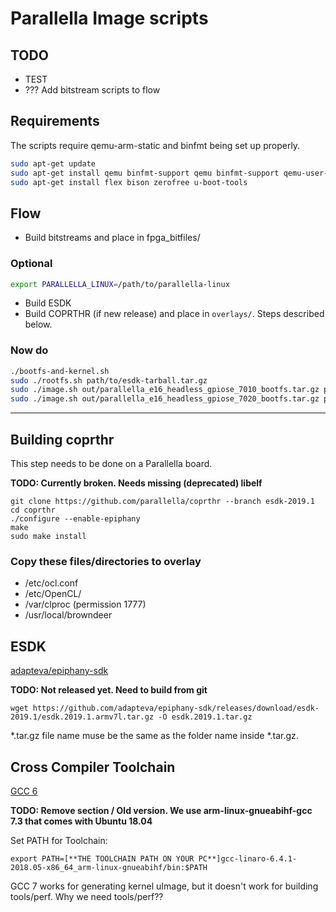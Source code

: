 # Parallella Image scripts

## TODO

- TEST
- ??? Add bitstream scripts to flow

## Requirements

The scripts require qemu-arm-static and binfmt being set up properly.

```sh
sudo apt-get update
sudo apt-get install qemu binfmt-support qemu binfmt-support qemu-user-static
sudo apt-get install flex bison zerofree u-boot-tools
```

## Flow

- Build bitstreams and place in fpga_bitfiles/  

### Optional

```sh
export PARALLELLA_LINUX=/path/to/parallella-linux
```

- Build ESDK
- Build COPRTHR (if new release) and place in `overlays/`. Steps described below.

### Now do

```sh
./bootfs-and-kernel.sh
sudo ./rootfs.sh path/to/esdk-tarball.tar.gz
sudo ./image.sh out/parallella_e16_headless_gpiose_7010_bootfs.tar.gz parallella_e16_headless_gpiose_7010.img
sudo ./image.sh out/parallella_e16_headless_gpiose_7020_bootfs.tar.gz parallella_e16_headless_gpiose_7020.img
```

---

## Building coprthr

This step needs to be done on a Parallella board.

**TODO: Currently broken. Needs missing (deprecated) libelf**  

```
git clone https://github.com/parallella/coprthr --branch esdk-2019.1
cd coprthr
./configure --enable-epiphany
make
sudo make install
```

### Copy these files/directories to overlay

- /etc/ocl.conf
- /etc/OpenCL/
- /var/clproc (permission 1777)
- /usr/local/browndeer

## ESDK 
[adapteva/epiphany-sdk](https://github.com/adapteva/epiphany-sdk/releases)

**TODO: Not released yet. Need to build from git**  

    wget https://github.com/adapteva/epiphany-sdk/releases/download/esdk-2019.1/esdk.2019.1.armv7l.tar.gz -O esdk.2019.1.tar.gz

*.tar.gz file name muse be the same as the folder name inside *.tar.gz.

## Cross Compiler Toolchain
[GCC 6](https://releases.linaro.org/components/toolchain/binaries/latest-6/)

**TODO: Remove section / Old version. We use arm-linux-gnueabihf-gcc 7.3 that comes with Ubuntu 18.04**  

Set PATH for Toolchain: 

    export PATH=[**THE TOOLCHAIN PATH ON YOUR PC**]gcc-linaro-6.4.1-2018.05-x86_64_arm-linux-gnueabihf/bin:$PATH
    
GCC 7 works for generating kernel uImage, but it doesn't work for building tools/perf. Why we need tools/perf??
